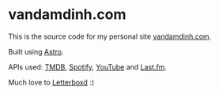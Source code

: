 # vandamdinh.com

This is the source code for my personal site [vandamdinh.com](https://vandamdinh.com).

Built using [Astro](https://astro.build/).

APIs used: [TMDB](https://www.themoviedb.org/), [Spotify](https://developer.spotify.com/documentation/web-api), [YouTube](https://developers.google.com/youtube/v3) and [Last.fm](https://www.last.fm/api).

Much love to [Letterboxd](https://letterboxd.com/) :)
